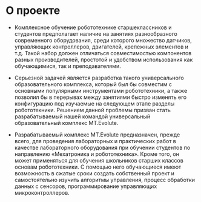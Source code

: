 # О проекте
* Комплексное обучение робототехнике старшеклассников и студентов предполагает наличие на занятиях разнообразного современного оборудования, среди которого множество датчиков, управляющих контроллеров, двигателей, крепежных элементов и т.д. Такой набор должен отличаться совместимостью компонентов разных производителей, простотой и удобством использования как обучающимися, так и преподавателями.

* Серьезной задачей является разработка такого универсального образовательного комплекса, который был бы совместим с основными популярными инструментами робототехники, а также позволил бы в перерывах между занятиями быстро изменять его конфигурацию под изучаемые на следующем этапе разделы робототехники. Решением данной проблемы призван стать разрабатываемый нашей командой универсальный образовательный комплекс MT.Evolute.

* Разрабатываемый комплекс MT.Evolute предназначен, прежде всего, для проведения лабораторных и практических работ в качестве лабораторного оборудования при обучении студентов по направлению «Мехатроника и робототехника». Кроме того, он может применяться для обучения школьников старших классов основам робототехники. С помощью него обучающиеся имеют возможность в сжатые сроки создать собственный проект и самостоятельно изучить алгоритмы управления, процесс обработки данных с сенсоров, программирование управляющих микроконтроллеров. 
